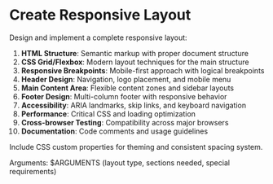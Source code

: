 # Create Responsive Layout

Design and implement a complete responsive layout:

1. **HTML Structure**: Semantic markup with proper document structure
2. **CSS Grid/Flexbox**: Modern layout techniques for the main structure
3. **Responsive Breakpoints**: Mobile-first approach with logical breakpoints
4. **Header Design**: Navigation, logo placement, and mobile menu
5. **Main Content Area**: Flexible content zones and sidebar layouts
6. **Footer Design**: Multi-column footer with responsive behavior
7. **Accessibility**: ARIA landmarks, skip links, and keyboard navigation
8. **Performance**: Critical CSS and loading optimization
9. **Cross-browser Testing**: Compatibility across major browsers
10. **Documentation**: Code comments and usage guidelines

Include CSS custom properties for theming and consistent spacing system.

Arguments: $ARGUMENTS (layout type, sections needed, special requirements)